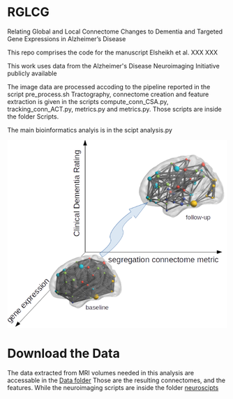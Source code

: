 # RGLCG
Relating Global and Local Connectome Changes to Dementia and Targeted Gene Expressions in Alzheimer’s Disease

This repo comprises the code for the manuscript Elsheikh et al. XXX XXX 

This work uses data from the Alzheimer's Disease Neuroimaging Initiative publicly available

The image data are processed accoding to the pipeline reported in the script pre_process.sh Tractography, connectome creation and feature extraction is given in the scripts compute_conn_CSA.py, tracking_conn_ACT.py, metrics.py and metrics.py. Those scripts are inside the folder Scripts.

The main bioinformatics analyis is in the scipt analysis.py


![image](https://github.com/elssam/RGLCG/blob/master/radiogenomics2.png)

# Download the Data
The data extracted from MRI volumes  needed in this analysis are accessable in the [Data folder](https://github.com/elssam/RGLCG/tree/master/Data)
Those are the resulting connectomes, and the features.
While the neuroimaging scripts are inside the folder [neuroscipts](https://github.com/elssam/RGLCG/tree/master/neuroscripts)
